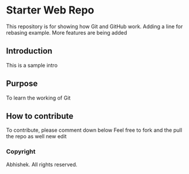 # Starter Web Repo

This repository is for showing how Git and GitHub work. Adding a line for rebasing example. More features are being added

## Introduction

This is a sample intro

## Purpose

To learn the working of Git

## How to contribute

To contribute, please comment down below
Feel free to fork and the pull the repo as well
new edit

### Copyright

Abhishek. All rights reserved.